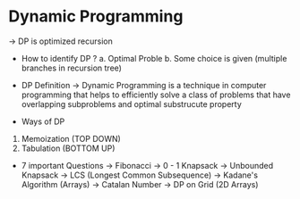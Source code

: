 # Dynamic Programming

-> DP is optimized recursion

- How to identify DP ?
  a. Optimal Proble
  b. Some choice is given (multiple branches in recursion tree)

* DP Definition
  -> Dynamic Programming is a technique in computer programming that helps to efficiently solve a class of problems that have overlapping subproblems and optimal substrucute property

* Ways of DP

1. Memoization (TOP DOWN)
2. Tabulation (BOTTOM UP)

- 7 important Questions
  -> Fibonacci
  -> 0 - 1 Knapsack
  -> Unbounded Knapsack
  -> LCS (Longest Common Subsequence)
  -> Kadane's Algorithm (Arrays)
  -> Catalan Number
  -> DP on Grid (2D Arrays)
